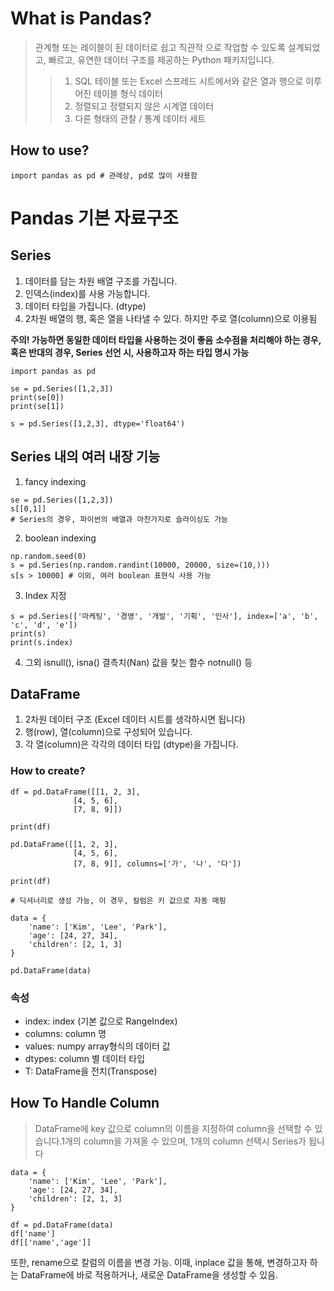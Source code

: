 # What is Pandas?

> 관계형 또는 레이블이 된 데이터로 쉽고 직관적 으로 작업할 수 있도록 설계되었고, 빠르고, 유연한 데이터 구조를 제공하는 Python 패키지입니다.
>> 1. SQL 테이블 또는 Excel 스프레드 시트에서와 같은 열과 행으로 이루어진 테이블 형식 데이터
>> 2. 정렬되고 정렬되지 않은 시계열 데이터
>> 3. 다른 형태의 관찰 / 통계 데이터 세트

## How to use?

```
import pandas as pd # 관례상, pd로 많이 사용함
```

# Pandas 기본 자료구조

## Series

1. 데이터를 담는 차원 배열 구조를 가집니다.
2. 인덱스(index)를 사용 가능합니다.
3. 데이터 타입을 가집니다. (dtype)
4. 2차원 배열의 행, 혹은 열을 나타낼 수 있다. 하지만 주로 열(column)으로 이용됨

**주의! 가능하면 동일한 데이터 타입을 사용하는 것이 좋음**
**소수점을 처리해야 하는 경우, 혹은 반대의 경우, Series 선언 시, 사용하고자 하는 타입 명시 가능**

```
import pandas as pd

se = pd.Series([1,2,3])
print(se[0])
print(se[1])

s = pd.Series([1,2,3], dtype='float64')
```

## Series 내의 여러 내장 기능

1. fancy indexing
```
se = pd.Series([1,2,3])
s[[0,1]]
# Series의 경우, 파이썬의 배열과 마찬가지로 슬라이싱도 가능
```
2. boolean indexing
```
np.random.seed(0)
s = pd.Series(np.random.randint(10000, 20000, size=(10,)))
s[s > 10000] # 이외, 여러 boolean 표현식 사용 가능
```
3. Index 지정
```
s = pd.Series(['마케팅', '경영', '개발', '기획', '인사'], index=['a', 'b', 'c', 'd', 'e'])
print(s)
print(s.index)
```
4. 그외
isnull(), isna() 결측치(Nan) 값을 찾는 함수
notnull() 등

## DataFrame

1. 2차원 데이터 구조 (Excel 데이터 시트를 생각하시면 됩니다)
2. 행(row), 열(column)으로 구성되어 있습니다.
3. 각 열(column)은 각각의 데이터 타입 (dtype)을 가집니다.

### How to create?

```
df = pd.DataFrame([[1, 2, 3], 
              [4, 5, 6], 
              [7, 8, 9]])

print(df)

pd.DataFrame([[1, 2, 3], 
              [4, 5, 6], 
              [7, 8, 9]], columns=['가', '나', '다'])

print(df)

# 딕셔너리로 생성 가능, 이 경우, 칼럼은 키 값으로 자동 매핑

data = {
    'name': ['Kim', 'Lee', 'Park'], 
    'age': [24, 27, 34], 
    'children': [2, 1, 3]
}

pd.DataFrame(data)

```

### 속성

- index: index (기본 값으로 RangeIndex)
- columns: column 명
- values: numpy array형식의 데이터 값
- dtypes: column 별 데이터 타입
- T: DataFrame을 전치(Transpose)

## How To Handle Column

>DataFrame에 key 값으로 column의 이름을 지정하여 column을 선택할 수 있습니다.1개의 column을 가져올 수 있으며, 1개의 column 선택시 Series가 됩니다

```
data = {
    'name': ['Kim', 'Lee', 'Park'], 
    'age': [24, 27, 34], 
    'children': [2, 1, 3]
}

df = pd.DataFrame(data)
df['name']
df[['name','age']]
```

또한, rename으로 칼럼의 이름을 변경 가능. 이때, inplace 값을 통해, 변경하고자 하는 DataFrame에 바로 적용하거나, 새로운 DataFrame을 생성할 수 있음.
